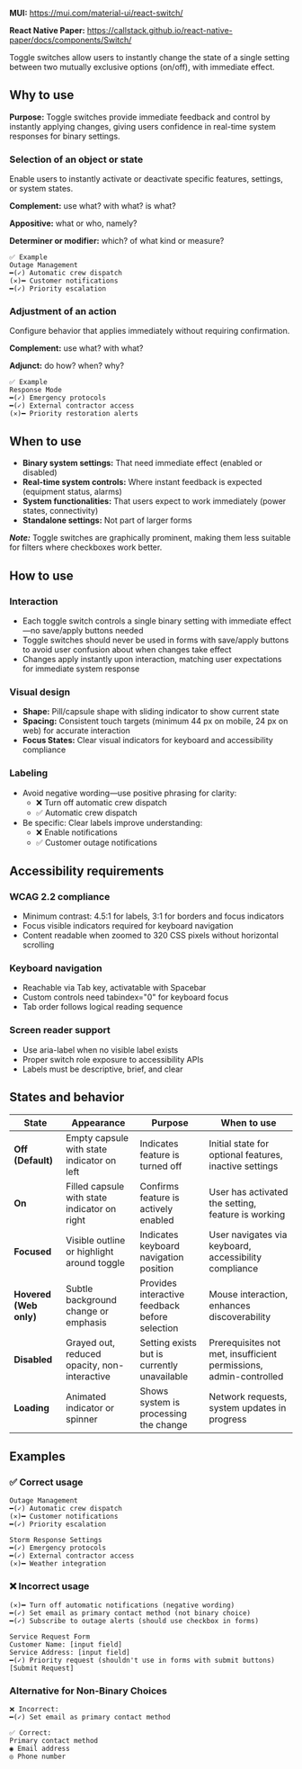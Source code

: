 **MUI:** https://mui.com/material-ui/react-switch/

**React Native Paper:** https://callstack.github.io/react-native-paper/docs/components/Switch/

Toggle switches allow users to instantly change the state of a single setting between two mutually exclusive options (on/off), with immediate effect.

## Why to use

**Purpose:** Toggle switches provide immediate feedback and control by instantly applying changes, giving users confidence in real-time system responses for binary settings.

### Selection of an object or state

Enable users to instantly activate or deactivate specific features, settings, or system states.

**Complement:** use what? with what? is what?

**Appositive:** what or who, namely?

**Determiner or modifier:** which? of what kind or measure?

```
✅ Example
Outage Management
━(✓) Automatic crew dispatch
(✕)━ Customer notifications
━(✓) Priority escalation
```

### Adjustment of an action

Configure behavior that applies immediately without requiring confirmation.

**Complement:** use what? with what?

**Adjunct:** do how? when? why?

```
✅ Example
Response Mode
━(✓) Emergency protocols
━(✓) External contractor access
(✕)━ Priority restoration alerts
```

## When to use
- **Binary system settings:** That need immediate effect (enabled or disabled)
- **Real-time system controls:** Where instant feedback is expected (equipment status, alarms)
- **System functionalities:** That users expect to work immediately (power states, connectivity)
- **Standalone settings:** Not part of larger forms

***Note:*** Toggle switches are graphically prominent, making them less suitable for filters where checkboxes work better.

## How to use
### Interaction
- Each toggle switch controls a single binary setting with immediate effect—no save/apply buttons needed
- Toggle switches should never be used in forms with save/apply buttons to avoid user confusion about when changes take effect
- Changes apply instantly upon interaction, matching user expectations for immediate system response

### Visual design
- **Shape:** Pill/capsule shape with sliding indicator to show current state
- **Spacing:** Consistent touch targets (minimum 44 px on mobile, 24 px on web) for accurate interaction
- **Focus States:** Clear visual indicators for keyboard and accessibility compliance

### Labeling
- Avoid negative wording—use positive phrasing for clarity:
  - ❌ Turn off automatic crew dispatch
  - ✅ Automatic crew dispatch
- Be specific: Clear labels improve understanding:
  - ❌ Enable notifications
  - ✅ Customer outage notifications

## Accessibility requirements

### WCAG 2.2 compliance
- Minimum contrast: 4.5:1 for labels, 3:1 for borders and focus indicators
- Focus visible indicators required for keyboard navigation
- Content readable when zoomed to 320 CSS pixels without horizontal scrolling

### Keyboard navigation
- Reachable via Tab key, activatable with Spacebar
- Custom controls need tabindex="0" for keyboard focus
- Tab order follows logical reading sequence

### Screen reader support
- Use aria-label when no visible label exists
- Proper switch role exposure to accessibility APIs
- Labels must be descriptive, brief, and clear

## States and behavior
| State | Appearance | Purpose | When to use |
|-------|------------|---------|-------------|
| **Off (Default)** | Empty capsule with state indicator on left | Indicates feature is turned off | Initial state for optional features, inactive settings |
| **On** | Filled capsule with state indicator on right | Confirms feature is actively enabled | User has activated the setting, feature is working |
| **Focused** | Visible outline or highlight around toggle | Indicates keyboard navigation position | User navigates via keyboard, accessibility compliance |
| **Hovered (Web only)** | Subtle background change or emphasis | Provides interactive feedback before selection | Mouse interaction, enhances discoverability |
| **Disabled** | Grayed out, reduced opacity, non-interactive | Setting exists but is currently unavailable | Prerequisites not met, insufficient permissions, admin-controlled |
| **Loading** | Animated indicator or spinner | Shows system is processing the change | Network requests, system updates in progress |

## Examples
### ✅ Correct usage

```
Outage Management
━(✓) Automatic crew dispatch
(✕)━ Customer notifications
━(✓) Priority escalation

Storm Response Settings  
━(✓) Emergency protocols
━(✓) External contractor access
(✕)━ Weather integration
```

### ❌ Incorrect usage

```
(✕)━ Turn off automatic notifications (negative wording)
━(✓) Set email as primary contact method (not binary choice)
━(✓) Subscribe to outage alerts (should use checkbox in forms)

Service Request Form
Customer Name: [input field]
Service Address: [input field]
━(✓) Priority request (shouldn't use in forms with submit buttons)
[Submit Request]
```

### Alternative for Non-Binary Choices

```
❌ Incorrect:
━(✓) Set email as primary contact method

✅ Correct:
Primary contact method
◉ Email address
◎ Phone number
```